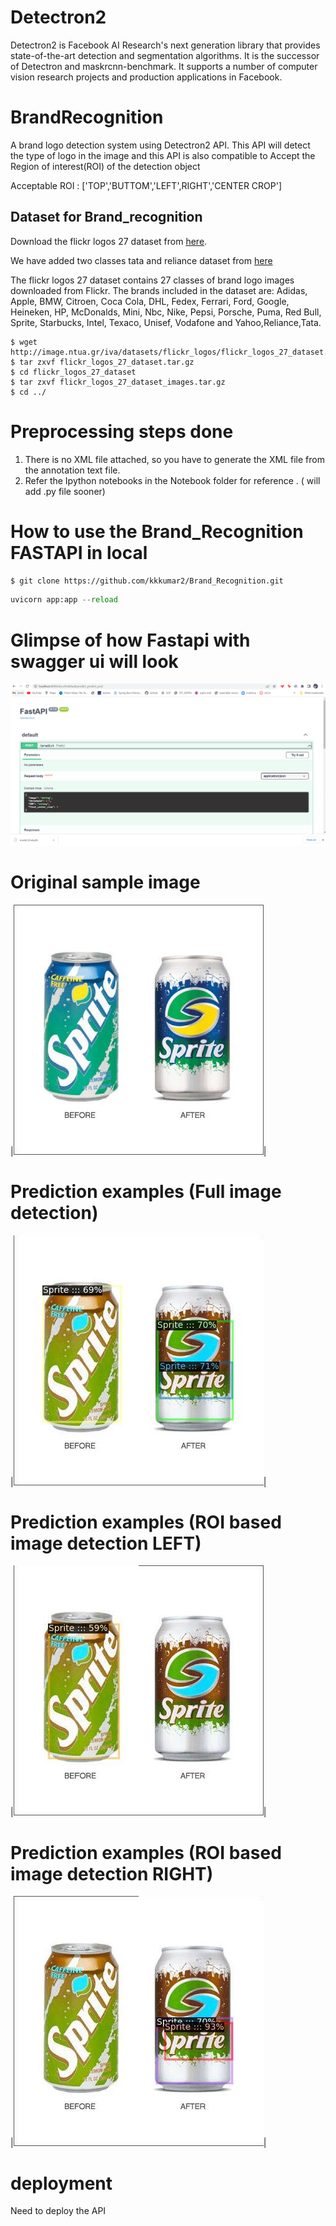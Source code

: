 # Detectron2

Detectron2 is Facebook AI Research's next generation library that provides state-of-the-art detection and segmentation algorithms. It is the successor of Detectron and maskrcnn-benchmark. It supports a number of computer vision research projects and production applications in Facebook.


# BrandRecognition

A brand logo detection system using Detectron2 API. This API will detect the type of logo in the image and this API is also compatible to Accept the Region of interest(ROI) of the detection object 

Acceptable ROI :  ['TOP','BUTTOM','LEFT',RIGHT','CENTER CROP']

## Dataset for Brand_recognition

 Download the flickr logos 27 dataset from [here](http://image.ntua.gr/iva/datasets/flickr_logos/).
 
 We have added two classes tata and reliance dataset from [here](https://drive.google.com/file/d/1WikYMsqYD9KI-VZy8JfxXJv7TwUkvfx4/view)
 

   The flickr logos 27 dataset contains 27 classes of brand logo images downloaded from Flickr. The brands included in the dataset are: Adidas, Apple, BMW, Citroen, Coca Cola, DHL, Fedex, Ferrari, Ford, Google, Heineken, HP, McDonalds, Mini, Nbc, Nike, Pepsi, Porsche, Puma, Red Bull, Sprite, Starbucks, Intel, Texaco, Unisef, Vodafone and Yahoo,Reliance,Tata.

   ```shell
   $ wget http://image.ntua.gr/iva/datasets/flickr_logos/flickr_logos_27_dataset.tar.gz
   $ tar zxvf flickr_logos_27_dataset.tar.gz
   $ cd flickr_logos_27_dataset
   $ tar zxvf flickr_logos_27_dataset_images.tar.gz
   $ cd ../
   ```

# Preprocessing steps done

1) There is no XML file attached, so you have to generate the XML file from the annotation text file.
2) Refer the Ipython notebooks in the Notebook folder for reference . ( will add .py file sooner)

# How to use the Brand_Recognition FASTAPI in local

   ```bash
   $ git clone https://github.com/kkkumar2/Brand_Recognition.git
   ```
   ```python
   uvicorn app:app --reload
   ``` 
# Glimpse of how Fastapi with swagger ui will look

![example1](api.PNG)

# Original sample image

|![example1](input.jpg)|

# Prediction examples (Full image detection)

|![example1](full_prediction.jpg)|

# Prediction examples (ROI based image detection LEFT)

|![example1](left_prediction.jpg)|

# Prediction examples (ROI based image detection RIGHT)

|![example1](right_prediction.jpg)|

# deployment

Need to deploy the API
